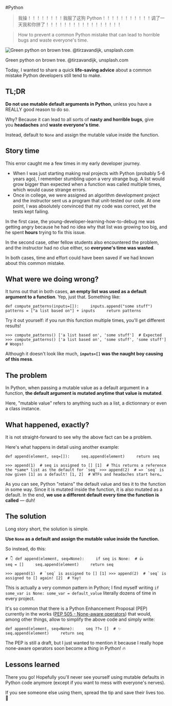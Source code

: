 #Python

> 我操！！！！！！！！我服了这狗 Python！！！！！！！！！！！调了一天我和你拼了！！！！！！！！！！！！！！！！！

> How to prevent a common Python mistake that can lead to horrible bugs and waste everyone's time.

![Green python on brown tree. @tirzavandijk, unsplash.com](https://florimond.dev/static/img/articles/python-mutable-defaults.jpg)

Green python on brown tree. @tirzavandijk, unsplash.com

Today, I wanted to share a quick **life-saving advice** about a common mistake Python developers still tend to make.

## TL;DR

**Do not use mutable default arguments in Python**, unless you have a REALLY good reason to do so.

Why? Because it can lead to all sorts of **nasty and horrible bugs**, give you **headaches** and **waste everyone's time**.

Instead, default to `None` and assign the mutable value inside the function.

## Story time

This error caught me a few times in my early developer journey.

- When I was just starting making real projects with Python (probably 5-6 years ago), I remember stumbling upon a very strange bug. A list would grow bigger than expected when a function was called multiple times, which would cause strange errors.
- Once in college, we were assigned an algorithm development project and the instructor sent us a program that unit-tested our code. At one point, I was absolutely convinced that my code was correct, yet the tests kept failing.

In the first case, the young-developer-learning-how-to-debug me was getting angry because he had no idea why that list was growing too big, and he spent **hours** trying to fix this issue.

In the second case, other fellow students also encountered the problem, and the instructor had no clue either, so **everyone's time was wasted**.

In both cases, time and effort could have been saved if we had known about this common mistake.

## What were we doing wrong?

It turns out that in both cases, **an empty list was used as a default argument to a function**. Yep, just that. Something like:

`def compute_patterns(inputs=[]):     inputs.append("some stuff")     patterns = ["a list based on"] + inputs     return patterns`

Try it out yourself: if you run this function multiple times, you'll get different results!

`>>> compute_patterns() ['a list based on', 'some stuff']  # Expected >>> compute_patterns() ['a list based on', 'some stuff', 'some stuff']  # Woops!`

Although it doesn't look like much, **`inputs=[]` was the naught boy causing of this mess**.

## The problem

In Python, when passing a mutable value as a default argument in a function, **the default argument is mutated anytime that value is mutated**.

Here, "mutable value" refers to anything such as a list, a dictionnary or even a class instance.

## What happened, exactly?

It is not straight-forward to see why the above fact can be a problem.

Here's what happens in detail using another example:

`def append(element, seq=[]):     seq.append(element)     return seq`

``>>> append(1)  # seq is assigned to [] [1]  # This returns a reference the *same* list as the default for `seq` >>> append(2)  # => `seq` is now given [1] as a default! [1, 2]  # WTFs and headaches start here…``

As you can see, Python "retains" the default value and ties it to the function in some way. Since it is mutated inside the function, it is also mutated as a default. In the end, **we use a different default every time the function is called** — duh!

## The solution

Long story short, the solution is simple.

**Use `None` as a default and assign the mutable value inside the function.**

So instead, do this:

`# 👇 def append(element, seq=None):     if seq is None:  # 👍         seq = []     seq.append(element)     return seq`

``>>> append(1)  # `seq` is assigned to [] [1] >>> append(2)  # `seq` is assigned to [] again! [2]  # Yay!``

This is actually a very common pattern in Python; I find myself writing `if some_var is None: some_var = default_value` literally dozens of time in every project.

It's so common that there is a Python Enhancement Proposal (PEP) currently in the works ([PEP 505 - None-aware operators](https://www.python.org/dev/peps/pep-0505/#syntax-and-semantics)) that would, among other things, allow to simplify the above code and simply write:

`def append(element, seq=None):     seq ??= []  # ✨     seq.append(element)     return seq`

The PEP is still a draft, but I just wanted to mention it because I really hope none-aware operators soon become a thing in Python! 🔥

## Lessons learned

There you go! Hopefully you'll never see yourself using mutable defaults in Python code anymore (except if you want to mess with everyone's nerves).

If you see someone else using them, spread the tip and save their lives too. 🙏